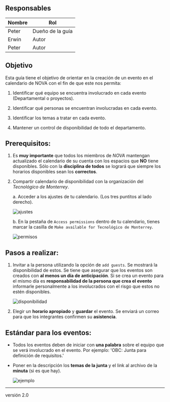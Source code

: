 ## Responsables
Nombre        | Rol                 |
--------------|---------------------|
Peter         | Dueño de la guía    |
Erwin         | Autor               |
Peter         | Autor               |

## Objetivo

Esta guía tiene el objetivo de orientar en la creación de un evento en el 
calendario de NOVA con el fin de que este nos permita:

1. Identificar qué equipo se encuentra involucrado en cada evento 
(Departamental o proyectos).

2. Identificar qué personas se encuentran involucradas en cada evento.

3. Identificar los temas a tratar en cada evento.

4. Mantener un control de disponibilidad de todo el departamento.

## Prerequisitos:
1. Es **muy importante** que todos los miembros de _NOVA_ mantengan actualizado
el calendario de su cuenta con los espacios que **NO** tiene disponibles. Sólo 
con la **disciplina de todos** se logrará que siempre los horarios disponibles 
sean los **correctos**.

2. Compartir calendario de disponibilidad con la organización del 
_Tecnológico de Monterrey_.
    
    a. Acceder a los ajustes de tu calendario. (Los tres puntitos al lado 
derecho).
    
    ![ajustes][ajustes]
  
    b. En la pestaña de `Access permissions` dentro de tu calendario, 
tienes marcar la casilla de `Make available for Tecnológico de Monterrey`.
    
    ![permisos][permisos]

## Pasos a realizar:
1. Invitar a la persona utilizando la opción de `add guests`. 
Se mostrará la disponibilidad de estos. Se tiene que asegurar que los eventos 
son creados con **al menos un día de anticipación**. Si se crea un evento para 
el mismo día es **responsabilidad de la persona que crea el evento** informarle 
personalmente a los involucrados con el risgo que estos no estén disponibles.

    ![disponibilidad][disponibilidad]

2. Elegir un **horario apropiado** y **guardar** el evento. Se enviará un correo
 para que los integrantes confirmen su **asistencia**.

## Estándar para los eventos:
* Todos los eventos deben de iniciar con **una palabra** sobre el equipo que se 
verá involucrado en el evento. Por ejemplo: 'OBC: Junta para definición de 
requisitos.'

* Poner en la descripción los **temas de la junta** y el link al archivo de la 
**minuta** (si es que hay).
  
    ![ejemplo][ejemplo]


[ajustes]: media/guia_eventos_ajustes.png
[permisos]: media/guia_eventos_permisos.png
[disponibilidad]: media/guia_eventos_disponibilidad.png
[ejemplo]: media/guia_eventos_ejemplo.png

***
versión 2.0